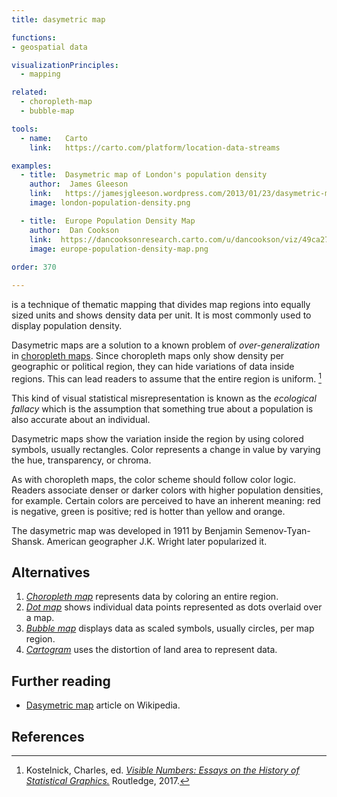 ```yaml
---
title: dasymetric map

functions:
- geospatial data

visualizationPrinciples:
  - mapping

related:
  - choropleth-map
  - bubble-map

tools:
  - name:   Carto
    link:   https://carto.com/platform/location-data-streams

examples:
  - title:  Dasymetric map of London's population density
    author:  James Gleeson
    link:   https://jamesjgleeson.wordpress.com/2013/01/23/dasymetric-map-of-londons-population-density-2011/
    image: london-population-density.png

  - title:  Europe Population Density Map
    author:  Dan Cookson
    link:  https://dancooksonresearch.carto.com/u/dancookson/viz/49ca276c-adf9-454a-8f64-0ccf0e46eed0/embed_map
    image: europe-population-density-map.png
    
order: 370

---
```


is a technique of thematic mapping that divides map regions into equally sized units and shows density data per unit. It is most commonly used to display population density.

<!--more-->

Dasymetric maps are a solution to a known problem of *over-generalization* in [choropleth maps](/choropleth-map). Since choropleth maps only show density per geographic or political region, they can hide variations of data inside regions. This can lead readers to assume that the entire region is uniform. [^kostelnick]

This kind of visual statistical misrepresentation is known as the *ecological fallacy* which is the assumption that something true about a population is also accurate about an individual.

Dasymetric maps show the variation inside the region by using colored symbols, usually rectangles. Color represents a change in value by varying the hue, transparency, or chroma.

As with choropleth maps, the color scheme should follow color logic. Readers associate denser or darker colors with higher population densities, for example. Certain colors are perceived to have an inherent meaning: red is negative, green is positive; red is hotter than yellow and orange.

The dasymetric map was developed in 1911 by Benjamin Semenov-Tyan-Shansk. American geographer J.K. Wright later popularized it.

## Alternatives
1. [*Choropleth map*](/choropleth-map) represents data by coloring an entire region.
2. [*Dot map*](/dot-map) shows individual data points represented as dots overlaid over a map.
2. [*Bubble map*](/bubble-map) displays data as scaled symbols, usually circles, per map region.
4. [*Cartogram*](/cartogram) uses the distortion of land area to represent data.


## Further reading
- [Dasymetric map](https://en.wikipedia.org/wiki/Dasymetric_map) article on Wikipedia.

## References
[^kostelnick]: Kostelnick, Charles, ed. [*Visible Numbers: Essays on the History of Statistical Graphics.*](https://books.google.com/books?id=gCMxDwAAQBAJ) Routledge, 2017.
